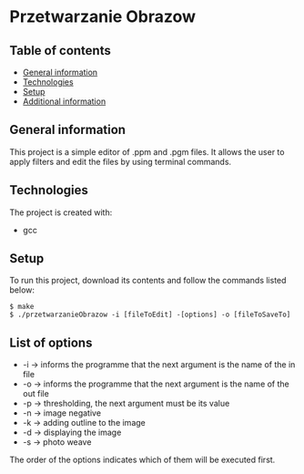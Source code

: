 # Przetwarzanie Obrazow
## Table of contents
* [General information](#general-information)
* [Technologies](#technologies)
* [Setup](#setup)
* [Additional information](#additional-information)
## General information
This project is a simple editor of .ppm and .pgm files. It allows the user to apply filters and edit the files by using terminal commands.
## Technologies
The project is created with:
* gcc
## Setup
To run this project, download its contents and follow the commands listed below:
```
$ make
$ ./przetwarzanieObrazow -i [fileToEdit] -[options] -o [fileToSaveTo]
```
## List of options
* -i -> informs the programme that the next argument is the name of the in file
* -o -> informs the programme that the next argument is the name of the out file
* -p -> thresholding, the next argument must be its value
* -n -> image negative
* -k -> adding outline to the image
* -d -> displaying the image
* -s -> photo weave

The order of the options indicates which of them will be executed first.
